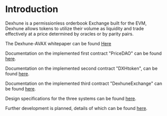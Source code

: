 # Introduction 
Dexhune is a permissionless orderbook Exchange built for the EVM, Dexhune allows tokens to utilize their volume as liquidity and trade effectively at a price determined by oracles or by parity pairs. 

The Dexhune-AVAX whitepaper can be found [Here](https://files.catbox.moe/iwn6lg.pdf)

Documentation on the implemented first contract "PriceDAO" can be found [here](https://medium.com/@genericmage1127/live-testnet-price-dao-627488da0f98).

Documentation on the implemented second contract "DXHtoken", can be found [here](https://medium.com/@genericmage1127/live-testnet-dxh-token-3256068d3906). 

Documentation on the implemented third contract "DexhuneExchange" can be found [here](https://medium.com/@genericmage1127/on-testnet-dexhune-distributed-exchange-86a20204d349).

Design specifications for the three systems can be found [here](https://github.com/ElixExo/PengProtocol/tree/Dexhune/documents).

Further development is planned, details of which can be found [here](https://medium.com/@genericmage1127/design-proposal-dexhune-marker-foundry-23585152debb).
